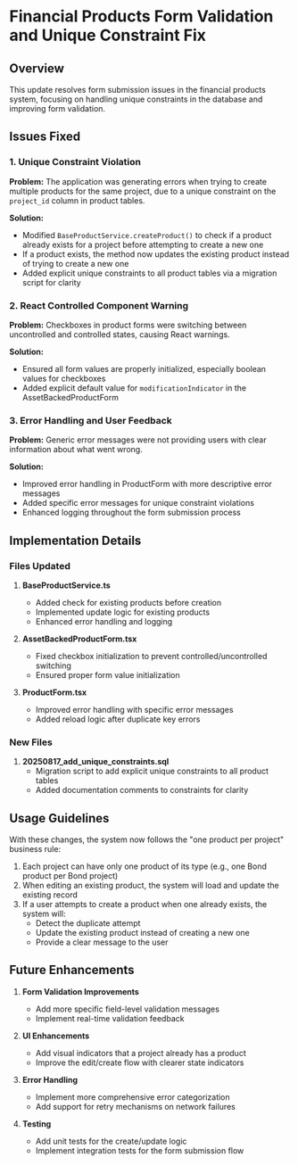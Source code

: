 # Financial Products Form Validation and Unique Constraint Fix

## Overview

This update resolves form submission issues in the financial products system, focusing on handling unique constraints in the database and improving form validation.

## Issues Fixed

### 1. Unique Constraint Violation

**Problem:** The application was generating errors when trying to create multiple products for the same project, due to a unique constraint on the `project_id` column in product tables.

**Solution:** 
- Modified `BaseProductService.createProduct()` to check if a product already exists for a project before attempting to create a new one
- If a product exists, the method now updates the existing product instead of trying to create a new one
- Added explicit unique constraints to all product tables via a migration script for clarity

### 2. React Controlled Component Warning

**Problem:** Checkboxes in product forms were switching between uncontrolled and controlled states, causing React warnings.

**Solution:**
- Ensured all form values are properly initialized, especially boolean values for checkboxes
- Added explicit default value for `modificationIndicator` in the AssetBackedProductForm

### 3. Error Handling and User Feedback

**Problem:** Generic error messages were not providing users with clear information about what went wrong.

**Solution:**
- Improved error handling in ProductForm with more descriptive error messages
- Added specific error messages for unique constraint violations
- Enhanced logging throughout the form submission process

## Implementation Details

### Files Updated

1. **BaseProductService.ts**
   - Added check for existing products before creation
   - Implemented update logic for existing products
   - Enhanced error handling and logging

2. **AssetBackedProductForm.tsx**
   - Fixed checkbox initialization to prevent controlled/uncontrolled switching
   - Ensured proper form value initialization

3. **ProductForm.tsx**
   - Improved error handling with specific error messages
   - Added reload logic after duplicate key errors

### New Files

1. **20250817_add_unique_constraints.sql**
   - Migration script to add explicit unique constraints to all product tables
   - Added documentation comments to constraints for clarity

## Usage Guidelines

With these changes, the system now follows the "one product per project" business rule:

1. Each project can have only one product of its type (e.g., one Bond product per Bond project)
2. When editing an existing product, the system will load and update the existing record
3. If a user attempts to create a product when one already exists, the system will:
   - Detect the duplicate attempt
   - Update the existing product instead of creating a new one
   - Provide a clear message to the user

## Future Enhancements

1. **Form Validation Improvements**
   - Add more specific field-level validation messages
   - Implement real-time validation feedback

2. **UI Enhancements**
   - Add visual indicators that a project already has a product
   - Improve the edit/create flow with clearer state indicators

3. **Error Handling**
   - Implement more comprehensive error categorization
   - Add support for retry mechanisms on network failures

4. **Testing**
   - Add unit tests for the create/update logic
   - Implement integration tests for the form submission flow
